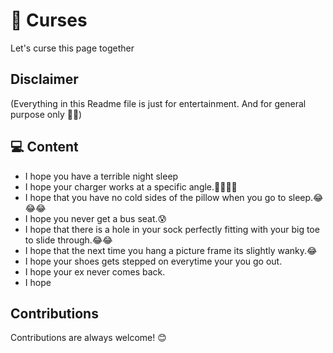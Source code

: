 
#  🐍 Curses

Let's curse this page together 

## Disclaimer   

(Everything in this Readme file is just for entertainment.
And for general purpose only 🤫🤭)


## 💻 Content


- I hope you have a terrible night sleep
- I hope your charger works at a specific angle.🥺😆😅😂
- I hope that you have no cold sides of the pillow when you go to sleep.😂😂😂
- I hope you never get a bus seat.😰
- I hope that there is a hole in your sock perfectly fitting with your big toe to slide through.😂😂
- I hope that the next time you hang a picture frame its slightly wanky.😂
- I hope your shoes gets stepped on everytime your you go out.
- I hope your ex never comes back.
- I hope

##
## Contributions

Contributions are always welcome! 😊

